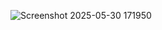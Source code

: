 ![Screenshot 2025-05-30 171950](https://github.com/user-attachments/assets/bcfe4e6b-e416-4f6c-8ff0-53cc1b376ac4)
